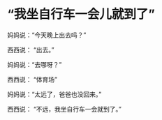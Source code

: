 # “我坐自行车一会儿就到了”

妈妈说：“今天晚上出去吗？”

西西说： “出去。”

妈妈说：“去哪呀？”

西西说： “体育场”

妈妈说：“太远了，爸爸也没回来。”

西西说： “不远，我坐自行车一会就到了。”

